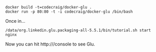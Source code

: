```
docker build -t=codecraig/docker-glu .
docker run -p 80:80 -t -i codecraig/docker-glu /bin/bash
```

Once in...

```
/data/org.linkedin.glu.packaging-all-5.5.1/bin/tutorial.sh start
nginx
```

Now you can hit http://<ip>/console to see Glu.
